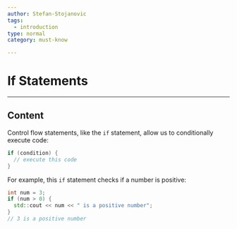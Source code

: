 ```yaml
---
author: Stefan-Stojanovic
tags:
  - introduction
type: normal
category: must-know

---
```


# If Statements

---

## Content

Control flow statements, like the `if` statement, allow us to conditionally execute code:

```cpp
if (condition) {
  // execute this code
}
```

For example, this `if` statement checks if a number is positive:
```cpp
int num = 3;
if (num > 0) {
  std::cout << num << " is a positive number";
}
// 3 is a positive number
```

